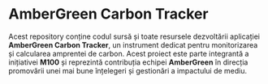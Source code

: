# AmberGreen Carbon Tracker

Acest repository conține codul sursă și toate resursele dezvoltării aplicației **AmberGreen Carbon Tracker**, un instrument dedicat pentru monitorizarea și calcularea amprentei de carbon. Acest proiect este parte integrantă a inițiativei **M100** și reprezintă contribuția echipei **AmberGreen** în direcția promovării unei mai bune înțelegeri și gestionări a impactului de mediu.
